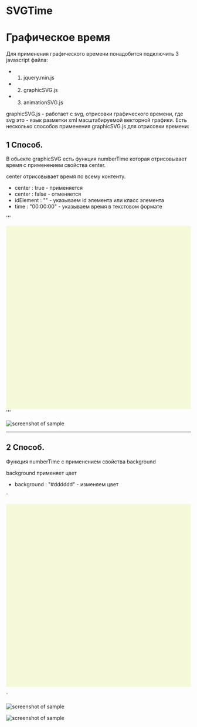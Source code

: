 # SVGTime
# Графическое время

Для применения графического времени понадобится подключить 3 javascript файла:
* 1.  jquery.min.js
* 2.  graphicSVG.js
* 3.  animationSVG.js


graphicSVG.js - работает c svg, отрисовки графического времени, где svg это - язык разметки xml масштабируемой векторной графики.
Есть несколько способов применения graphicSVG.js для отрисовки времени:

## 1 Способ.
В обьекте graphicSVG есть функция numberTime которая отрисовывает время c применением свойства center.

center отрисовывает время по всему контенту.
* center : true - применяется
* center : false - отменяется
* idElement : "" - указываем id элемента или класс элемента
* time : "00:00:00" - указываем время в текстовом формате

'''
<div id="number" style="background: #f5f9da; height: 500px; width: 100%;"></div>
 <script>
	new graphicSVG().numberTime({
		idElement : "#number",
		center: true,
		time: "22:31:11",
	});
</script>
'''

![screenshot of sample](http://nikol73.esy.es/gitHub/img/number0_center.jpg)
***
## 2 Способ.
Функция numberTime c применением свойства background

background применяет цвет
* background : "#dddddd" - изменяем цвет

`<div id="number" style="background: #f5f9da; height: 500px; width: 100%;"></div>
<script>
	new graphicSVG().numberTime({
		idElement : "#number",
		time: "22:31:11",
		background: "orange"
	});
</script>`
![screenshot of sample](http://nikol73.esy.es/gitHub/img/number0_background.jpg)


![screenshot of sample](http://nikol73.esy.es/gitHub/img/number0.gif)